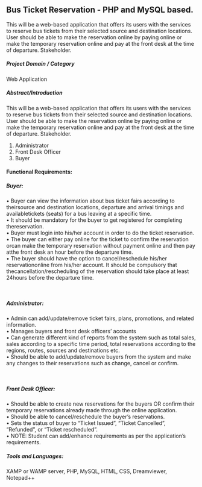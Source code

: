 ## Bus Ticket Reservation - PHP and MySQL based.
This will be a web-based application that offers its users with the services to reserve bus tickets from their selected source and destination locations. User should be able to make the reservation online by paying online or make the temporary reservation online and pay at the front desk at the time of departure. Stakeholder.

##### Project Domain / Category
Web Application

##### Abstract/Introduction
This will be a web-based application that offers its users with the services to reserve
bus tickets from their selected source and destination locations. User should be able
to make the reservation online by paying online or make the temporary reservation
online and pay at the front desk at the time of departure.
Stakeholder. <br/>

1. Administrator
2. Front Desk Officer
3. Buyer

#### Functional Requirements:
##### Buyer:
• Buyer can view the information about bus ticket fairs according to theirsource and destination locations, departure and arrival timings and availabletickets (seats) for a bus leaving at a specific time.<br/>
• It should be mandatory for the buyer to get registered for completing thereservation.<br/>
• Buyer must login into his/her account in order to do the ticket reservation.<br/>
• The buyer can either pay online for the ticket to confirm the reservation orcan make the temporary reservation without payment online and then pay atthe front desk an hour before the departure time.<br/>
• The buyer should have the option to cancel/reschedule his/her reservationonline from his/her account. It should be compulsory that thecancellation/rescheduling of the reservation should take place at least 24hours before the departure time.<br/>

<br/>

##### Administrator:
• Admin can add/update/remove ticket fairs, plans, promotions, and related
information.<br/>
• Manages buyers and front desk officers’ accounts<br/>
• Can generate different kind of reports from the system such as total sales, sales according to a specific time period, total reservations according to the regions, routes, sources and destinations etc.<br/>
• Should be able to add/update/remove buyers from the system and make any changes to their reservations such as change, cancel or confirm.<br/>

<br/>

##### Front Desk Officer:
• Should be able to create new reservations for the buyers OR confirm their temporary reservations already made through the online application.<br/>
• Should be able to cancel/reschedule the buyer’s reservations.<br/>
• Sets the status of buyer to “Ticket Issued”, “Ticket Cancelled”, “Refunded”, or “Ticket rescheduled”.<br/>
• NOTE: Student can add/enhance requirements as per the application’s requirements.<br/>

##### Tools and Languages:
XAMP or WAMP server, PHP, MySQL, HTML, CSS, Dreamviewer, Notepad++<br/>





